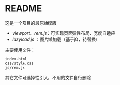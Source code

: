 # README

这是一个项目的最原始模版

- *viewport*、*rem.js*：可实现页面弹性布局、宽度自适应
- *lazyload.js* ：图片懒加载（基于jQ，待替换）

主要使用文件：

    index.html
    css/style.css
    js/rem.js

其它文件可选择性引入，不用的文件自行删除

